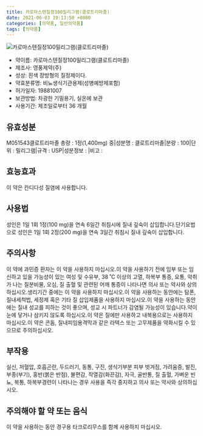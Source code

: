 ```yaml
---
title: 카로마스텐질정100밀리그램(클로트리마졸)
date: 2021-06-03 19:13:50 +0800
categories: [의약품, 일반의약품]
tags: [의약품]
---
```

![카로마스텐질정100밀리그램(클로트리마졸)](https://nedrug.mfds.go.kr/pbp/cmn/itemImageDownload/150834135052800047)

- 약이름: 카로마스텐질정100밀리그램(클로트리마졸)
- 제조사: 영풍제약(주)
- 성상: 흰색 장방형의 질정제이다.
- 약효분류명: 비뇨생식기관용제(성병예방제포함)
- 허가일자: 19881007
- 보관방법: 차광한 기밀용기, 실온에 보관
- 사용기간: 제조일로부터 36 개월
## 유효성분
M051543클로트리마졸
총량 : 1정(1,400mg) 중|성분명 : 클로트리마졸|분량 : 100|단위 : 밀리그램|규격 : USP|성분정보 : |비고 :
## 효능효과
이 약은 칸디다성 질염에 사용합니다.
## 사용법
성인은 1일 1회 1정(100 mg)을 연속 6일간 취침시에 질내 깊숙이 삽입합니다.단기요법으로 성인은 1일 1회 2정(200 mg)을 연속 3일간 취침시 질내 깊숙이 삽입합니다.
## 주의사항
이 약에 과민증 환자는 이 약을 사용하지 마십시오.이 약을 사용하기 전에 임부 또는 임신하고 있을 가능성이 있는 여성 및 수유부, 38 ˚C 이상의 고열, 하복부 통증, 요통, 악취가 나는 질분비물, 오심, 질 출혈 및 관련된 어깨 통증이 나타나면 의사 또는 약사와 상의하십시오.생리기간 중에는 이 약을 사용하지 마십시오.이 약을 사용하는 동안에는 탐폰, 질내세척법, 세정제 혹은 기타 질 삽입제품을 사용하지 마십시오.이 약을 사용하는 동안에는 질내 성교를 피하는 것이 좋으며, 성교 시 파트너가 감염될 가능성이 있습니다.약이 눈에 닿거나 삼키지 않도록 하십시오.이 약은 질에만 사용하고 내복용으로는 사용하지 마십시오.이 약은 콘돔, 질내피임용격막과 같은 라텍스 또는 고무제품을 약화시킬 수 있으므로 주의하십시오.
## 부작용
실신, 저혈압, 호흡곤란, 두드러기, 동통, 구진, 생식기부분 피부 벗겨짐, 가려움증, 발진, 부종(부기), 홍반(붉은 반점), 불편감, 작열감(화끈감), 자극, 골반통, 질 출혈, 가벼운 빈뇨, 복통, 하복부경련이 나타나는 경우 사용을 즉각 중지하고 의사 또는 약사와 상의하십시오.
## 주의해야 할 약 또는 음식
이 약을 사용하는 동안 경구용 타크로리무스를 함께 사용하지 마십시오.
